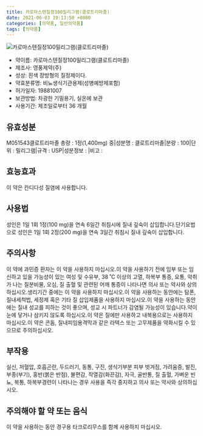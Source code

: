 ```yaml
---
title: 카로마스텐질정100밀리그램(클로트리마졸)
date: 2021-06-03 19:13:50 +0800
categories: [의약품, 일반의약품]
tags: [의약품]
---
```

![카로마스텐질정100밀리그램(클로트리마졸)](https://nedrug.mfds.go.kr/pbp/cmn/itemImageDownload/150834135052800047)

- 약이름: 카로마스텐질정100밀리그램(클로트리마졸)
- 제조사: 영풍제약(주)
- 성상: 흰색 장방형의 질정제이다.
- 약효분류명: 비뇨생식기관용제(성병예방제포함)
- 허가일자: 19881007
- 보관방법: 차광한 기밀용기, 실온에 보관
- 사용기간: 제조일로부터 36 개월
## 유효성분
M051543클로트리마졸
총량 : 1정(1,400mg) 중|성분명 : 클로트리마졸|분량 : 100|단위 : 밀리그램|규격 : USP|성분정보 : |비고 :
## 효능효과
이 약은 칸디다성 질염에 사용합니다.
## 사용법
성인은 1일 1회 1정(100 mg)을 연속 6일간 취침시에 질내 깊숙이 삽입합니다.단기요법으로 성인은 1일 1회 2정(200 mg)을 연속 3일간 취침시 질내 깊숙이 삽입합니다.
## 주의사항
이 약에 과민증 환자는 이 약을 사용하지 마십시오.이 약을 사용하기 전에 임부 또는 임신하고 있을 가능성이 있는 여성 및 수유부, 38 ˚C 이상의 고열, 하복부 통증, 요통, 악취가 나는 질분비물, 오심, 질 출혈 및 관련된 어깨 통증이 나타나면 의사 또는 약사와 상의하십시오.생리기간 중에는 이 약을 사용하지 마십시오.이 약을 사용하는 동안에는 탐폰, 질내세척법, 세정제 혹은 기타 질 삽입제품을 사용하지 마십시오.이 약을 사용하는 동안에는 질내 성교를 피하는 것이 좋으며, 성교 시 파트너가 감염될 가능성이 있습니다.약이 눈에 닿거나 삼키지 않도록 하십시오.이 약은 질에만 사용하고 내복용으로는 사용하지 마십시오.이 약은 콘돔, 질내피임용격막과 같은 라텍스 또는 고무제품을 약화시킬 수 있으므로 주의하십시오.
## 부작용
실신, 저혈압, 호흡곤란, 두드러기, 동통, 구진, 생식기부분 피부 벗겨짐, 가려움증, 발진, 부종(부기), 홍반(붉은 반점), 불편감, 작열감(화끈감), 자극, 골반통, 질 출혈, 가벼운 빈뇨, 복통, 하복부경련이 나타나는 경우 사용을 즉각 중지하고 의사 또는 약사와 상의하십시오.
## 주의해야 할 약 또는 음식
이 약을 사용하는 동안 경구용 타크로리무스를 함께 사용하지 마십시오.
